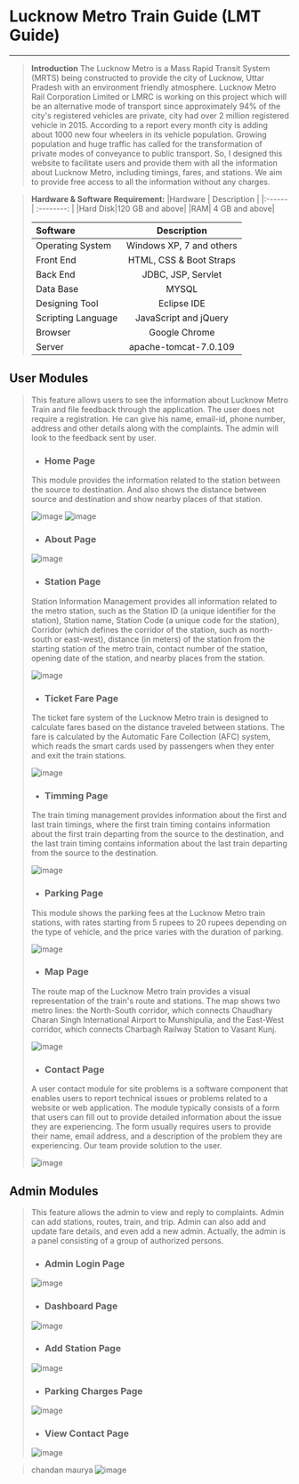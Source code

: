# Lucknow Metro Train Guide (LMT Guide)
---
> **Introduction**
>The Lucknow Metro is a Mass Rapid Transit System (MRTS) being constructed to provide the city of Lucknow, Uttar Pradesh with an environment friendly atmosphere. Lucknow Metro Rail Corporation Limited or LMRC is working on this project which will be an alternative mode of transport since approximately 94% of the city's registered vehicles are private, city had over 2 million registered vehicle in 2015. According to a report every month city is adding about 1000 new four wheelers in its vehicle population. Growing population and huge traffic has called for the transformation of private modes of conveyance to public transport.
> So, I designed this website to facilitate users and provide them with all the information about Lucknow Metro, including timings, fares, and stations. We aim to provide free access to all the information without any charges.

>**Hardware & Software Requirement:**
>|Hardware   | Description |
>|:------| :--------: |
>|Hard Disk|120 GB and above|
>|RAM| 4 GB and above| 
>
>|Software   | Description |
>|:------| :--------: |
>|Operating System|Windows XP, 7 and others|
>|Front End| HTML, CSS & Boot Straps| 
>|Back End| JDBC, JSP, Servlet| 
>|Data Base| MYSQL| 
>|Designing Tool| Eclipse IDE| 
>|Scripting Language| JavaScript and jQuery| 
>|Browser| Google Chrome| 
>|Server| apache-tomcat-7.0.109| 

## User Modules
>This feature allows users to see the information about Lucknow Metro Train and file feedback through the application. The user does not require a registration. He can give his name, email-id, phone number, address and other details along with the complaints. The admin will look to the feedback sent by user.
>- ### Home Page
>This module provides the information related to the station between the source to destination. And also shows the distance between source and destination and show nearby places of that station.
>
>![image](image/s1.png)
>![image](image/s13.png)
>
>- ### About Page
>![image](image/s2.png)
>
>- ### Station Page
>Station Information Management provides all information related to the metro station, such as the Station ID (a unique identifier for the station), Station name, Station Code (a unique code for the station), Corridor (which defines the corridor of the station, such as north-south or east-west), distance (in meters) of the station from the starting station of the metro train, contact number of the station, opening date of the station, and nearby places from the station.
>
>![image](image/s3.png)
>
>- ### Ticket Fare Page
>The ticket fare system of the Lucknow Metro train is designed to calculate fares based on the distance traveled between stations. The fare is calculated by the Automatic Fare Collection (AFC) system, which reads the smart cards used by passengers when they enter and exit the train stations.
>
>![image](image/s4.png)
>
>- ### Timming Page
>The train timing management provides information about the first and last train timings, where the first train timing contains information about the first train departing from the source to the destination, and the last train timing contains information about the last train departing from the source to the destination.
>
>![image](image/s5.png)
>
>- ### Parking Page
>This module shows the parking fees at the Lucknow Metro train stations, with rates starting from 5 rupees to 20 rupees depending on the type of vehicle, and the price varies with the duration of parking.
>
>![image](image/s6.png)
>
>- ### Map Page
>The route map of the Lucknow Metro train provides a visual representation of the train's route and stations. The map shows two metro lines: the North-South corridor, which connects Chaudhary Charan Singh International Airport to Munshipulia, and the East-West corridor, which connects Charbagh Railway Station to Vasant Kunj.
>
>![image](image/s7.png)
>
>- ### Contact Page
>A user contact module for site problems is a software component that enables users to report technical issues or problems related to a website or web application. The module typically consists of a form that users can fill out to provide detailed information about the issue they are experiencing. The form usually requires users to provide their name, email address, and a description of the problem they are experiencing. Our team provide solution to the user.
>
>![image](image/s14.png)


## Admin Modules
>This feature allows the admin to view and reply to complaints. Admin can add stations, routes, train, and trip. Admin can also add and update fare details, and even add a new admin. Actually, the admin is a panel consisting of a group of authorized persons.
>- ### Admin Login Page
>![image](image/s8.png)
>- ### Dashboard Page
>![image](image/s9.png)
>
>- ### Add Station Page
>![image](image/s10.png)
>
>- ### Parking Charges Page
>![image](image/s11.png)
>
>- ### View Contact Page
>![image](image/s12.png)

>chandan maurya
![image](https://github.com/cr3992/LMT-Guide/blob/main/image/chandan.jpg)


